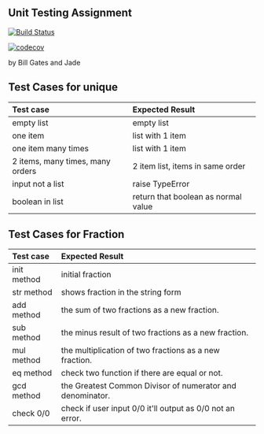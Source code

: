 ## Unit Testing Assignment

[![Build Status](https://travis-ci.com/bleachjade/demo-pyci.svg?branch=master)](https://travis-ci.com/bleachjade/unittesting-bleachjade)

[![codecov](https://codecov.io/gh/bleachjade/unittesting-bleachjade/branch/master/graph/badge.svg)](https://codecov.io/gh/bleachjade/unittesting-bleachjade)

by Bill Gates and Jade


## Test Cases for unique


| Test case              |  Expected Result    |
|:---|:---|
| empty list             |  empty list         |
| one item               |  list with 1 item   |
| one item many times    |  list with 1 item   |
| 2 items, many times, many orders | 2 item list, items in same order  |
| input not a list  |  raise TypeError       |
| boolean in list  |  return that boolean as normal value


## Test Cases for Fraction


| Test case             |  Expected Result    |
| :--- |:---|
| init method            |  initial fraction   |
| str method             |  shows fraction in the string form |
| add method             | the sum of two fractions as a new fraction. |
| sub method             | the minus result of two fractions as a new fraction. |
| mul method             | the multiplication of two fractions as a new fraction. |
| eq method              | check two function if there are equal or not. |
| gcd method             | the Greatest Common Divisor of numerator and denominator. |
| check 0/0              | check if user input 0/0 it'll output as 0/0 not an error. |